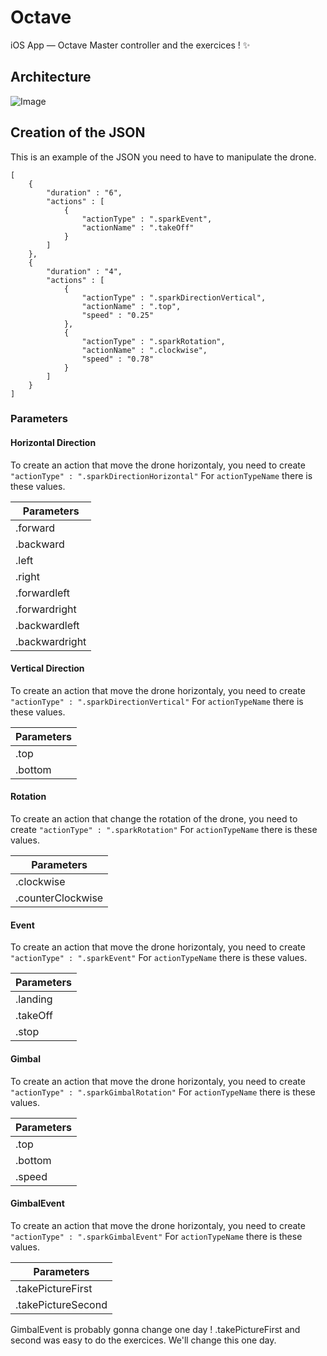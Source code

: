 # Octave
iOS App — Octave Master controller and the exercices ! ✨

## Architecture

![Image](https://lh4.googleusercontent.com/IGGKtcFJ9lbS_r3s9geLcVXQ6vA5LuPTYTLO9ZzckFz9inBrpdH_yCOB0VmR2f6sMLB5BjgKZjESCyUMtbGu=w2880-h1344-rw)


## Creation of the JSON

This is an example of the JSON you need to have to manipulate the drone.

```
[
    {
        "duration" : "6",
        "actions" : [
            {
                "actionType" : ".sparkEvent",
                "actionName" : ".takeOff"
            }
        ]
    },
    {
        "duration" : "4",
        "actions" : [
            {
                "actionType" : ".sparkDirectionVertical",
                "actionName" : ".top",
                "speed" : "0.25"
            },
            {
                "actionType" : ".sparkRotation",
                "actionName" : ".clockwise",
                "speed" : "0.78"
            }
        ]
    }
]
```

### Parameters

#### Horizontal Direction
To create an action that move the drone horizontaly, you need to create ```"actionType" : ".sparkDirectionHorizontal"```
For ```actionTypeName``` there is these values.


|     Parameters 	|
|---------------	|
| .forward       	|
| .backward      	|
| .left          	|
| .right         	|
| .forwardleft   	|
| .forwardright  	|
| .backwardleft  	|
| .backwardright 	|

#### Vertical Direction
To create an action that move the drone horizontaly, you need to create ```"actionType" : ".sparkDirectionVertical"```
For ```actionTypeName``` there is these values.


|     Parameters 	|
|---------------	|
| .top       	|
| .bottom      	|


#### Rotation
To create an action that change the rotation of the drone, you need to create ```"actionType" : ".sparkRotation"```
For ```actionTypeName``` there is these values.


|     Parameters 	|
|---------------	|
| .clockwise       	|
| .counterClockwise     |


#### Event
To create an action that move the drone horizontaly, you need to create ```"actionType" : ".sparkEvent"```
For ```actionTypeName``` there is these values.

|     Parameters 	|
|---------------	|
| .landing       	|
| .takeOff      	|
| .stop			|


#### Gimbal
To create an action that move the drone horizontaly, you need to create ```"actionType" : ".sparkGimbalRotation"```
For ```actionTypeName``` there is these values.

|     Parameters 	|
|---------------	|
| .top       	|
| .bottom      	|
| .speed	| 


#### GimbalEvent
To create an action that move the drone horizontaly, you need to create ```"actionType" : ".sparkGimbalEvent"```
For ```actionTypeName``` there is these values.

|     Parameters 	|
|---------------	|
| .takePictureFirst      |
| .takePictureSecond      |

GimbalEvent is probably gonna change one day !
.takePictureFirst and second was easy to do the exercices. We'll change this one day.
